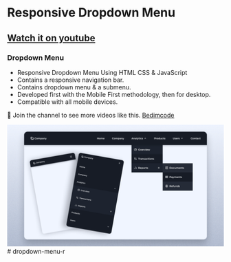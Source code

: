 # Responsive Dropdown Menu
## [Watch it on youtube](https://youtu.be/rlFjsp4BtRA)
### Dropdown Menu

- Responsive Dropdown Menu Using HTML CSS & JavaScript
- Contains a responsive navigation bar.
- Contains dropdown menu & a submenu.
- Developed first with the Mobile First methodology, then for desktop.
- Compatible with all mobile devices.

💙 Join the channel to see more videos like this. [Bedimcode](https://www.youtube.com/@Bedimcode)

![preview img](/preview.png)
#   d r o p d o w n - m e n u - r 
 
 